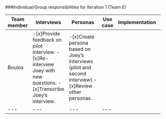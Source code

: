 ###Individual/Group responsibilities for Iteration 1 (Team E)


|Team member|Interviews|Personas|Use case|Implementation|Testing|Documentation/Glossary|
|---------|--------|--------|--------|--------|--------|--------|
|Boulos|-[x]Provide feedback on pilot interview. -[x]Re-interview Joey with new questions. -[x]Transcribe Joey’s interview.|-[x]Create persona based on Joey’s interviews (pilot and second interview).-[x]Review other personas.
|---|---|---|---|
